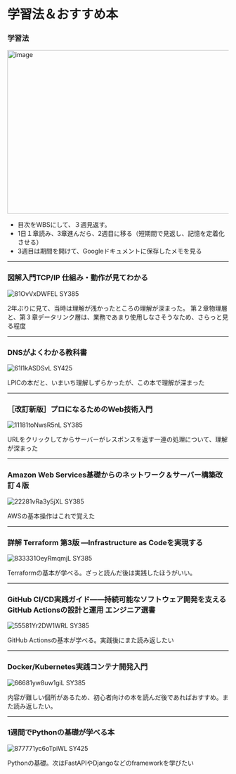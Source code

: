 # 学習法＆おすすめ本

### 学習法
<img width="1182" height="372" alt="image" src="https://github.com/user-attachments/assets/aac38963-f16a-4d2c-b0b6-c3d8b890101a" />

- 目次をWBSにして、３週見返す。
- 1日１章読み、3章進んだら、2週目に移る（短期間で見返し、記憶を定着化させる）
- 3週目は期間を開けて、Googleドキュメントに保存したメモを見る

---

### 図解入門TCP/IP 仕組み・動作が見てわかる

![81OvVxDWFEL _SY385_](https://github.com/user-attachments/assets/b06bc20b-4c7c-4390-a25f-6cf5815c3012) 


2年ぶりに見て、当時は理解が浅かったところの理解が深まった。
第２章物理層と、第３章データリンク層は、業務であまり使用しなさそうなため、さらっと見る程度

---

### DNSがよくわかる教科書

![61l1kASDSvL _SY425_](https://github.com/user-attachments/assets/a7a2629d-de76-4c2d-b1e6-0089134844bf)


LPICの本だと、いまいち理解しずらかったが、この本で理解が深まった

---

### ［改訂新版］プロになるためのWeb技術入門

![11181toNwsR5nL _SY385_](https://github.com/user-attachments/assets/c448b5e1-4249-483c-8a51-8ef4b6541d5e)

URLをクリックしてからサーバーがレスポンスを返す一連の処理について、理解が深まった

---

### Amazon Web Services基礎からのネットワーク＆サーバー構築改訂４版

![22281vRa3y5jXL _SY385_](https://github.com/user-attachments/assets/6a82547f-8d41-4778-98ac-675944ae4efb)

AWSの基本操作はこれで覚えた

---

### 詳解 Terraform 第3版 ―Infrastructure as Codeを実現する


![833331OeyRmqmjL _SY385_](https://github.com/user-attachments/assets/91b9f932-1e9d-4ee9-ae43-ba2469e6a812)

Terraformの基本が学べる。ざっと読んだ後は実践したほうがいい。

---

### GitHub CI/CD実践ガイド――持続可能なソフトウェア開発を支えるGitHub Actionsの設計と運用 エンジニア選書

![55581Yr2DW1WRL _SY385_](https://github.com/user-attachments/assets/92f185a5-e23d-4d0a-b612-07ea87b3bfb3)

GitHub Actionsの基本が学べる。実践後にまた読み返したい

---

### Docker/Kubernetes実践コンテナ開発入門

![66681yw8uw1giL _SY385_](https://github.com/user-attachments/assets/3d941fdd-a251-48e8-87d4-3298c3fafc4e)

内容が難しい個所があるため、初心者向けの本を読んだ後であればおすすめ。また読み返したい。

---

### 1週間でPythonの基礎が学べる本

![877771yc6oTpiWL _SY425_](https://github.com/user-attachments/assets/f10fec25-bb68-4d25-b9d6-75e600f18f3b)

Pythonの基礎。次はFastAPIやDjangoなどのframeworkを学びたい


